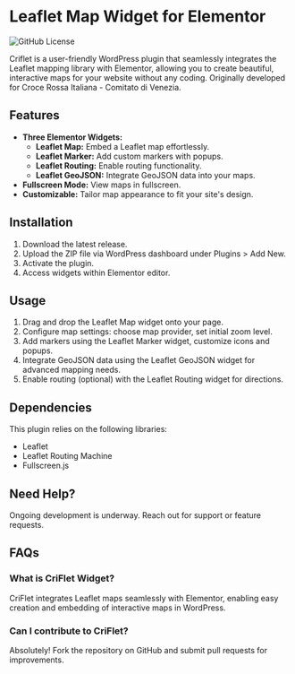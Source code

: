 # Leaflet Map Widget for Elementor
![GitHub License](https://img.shields.io/github/license/DarkArtek/criflet)

Criflet is a user-friendly WordPress plugin that seamlessly integrates the Leaflet mapping library with Elementor, allowing you to create beautiful, interactive maps for your website without any coding. Originally developed for Croce Rossa Italiana - Comitato di Venezia.

## Features

- **Three Elementor Widgets:**
  - **Leaflet Map:** Embed a Leaflet map effortlessly.
  - **Leaflet Marker:** Add custom markers with popups.
  - **Leaflet Routing:** Enable routing functionality.
  - **Leaflet GeoJSON:** Integrate GeoJSON data into your maps.
- **Fullscreen Mode:** View maps in fullscreen.
- **Customizable:** Tailor map appearance to fit your site's design.

## Installation

1. Download the latest release.
2. Upload the ZIP file via WordPress dashboard under Plugins > Add New.
3. Activate the plugin.
4. Access widgets within Elementor editor.

## Usage

1. Drag and drop the Leaflet Map widget onto your page.
2. Configure map settings: choose map provider, set initial zoom level.
3. Add markers using the Leaflet Marker widget, customize icons and popups.
4. Integrate GeoJSON data using the Leaflet GeoJSON widget for advanced mapping needs.
5. Enable routing (optional) with the Leaflet Routing widget for directions.

## Dependencies

This plugin relies on the following libraries:

- Leaflet
- Leaflet Routing Machine
- Fullscreen.js

## Need Help?

Ongoing development is underway. Reach out for support or feature requests.

## FAQs

### What is CriFlet Widget?
CriFlet integrates Leaflet maps seamlessly with Elementor, enabling easy creation and embedding of interactive maps in WordPress.

### Can I contribute to CriFlet?
Absolutely! Fork the repository on GitHub and submit pull requests for improvements.
